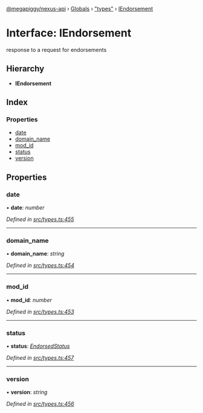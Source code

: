 [@megapiggy/nexus-api](../README.md) › [Globals](../globals.md) › ["types"](../modules/_types_.md) › [IEndorsement](_types_.iendorsement.md)

# Interface: IEndorsement

response to a request for endorsements

## Hierarchy

* **IEndorsement**

## Index

### Properties

* [date](_types_.iendorsement.md#date)
* [domain_name](_types_.iendorsement.md#domain_name)
* [mod_id](_types_.iendorsement.md#mod_id)
* [status](_types_.iendorsement.md#status)
* [version](_types_.iendorsement.md#version)

## Properties

###  date

• **date**: *number*

*Defined in [src/types.ts:455](https://github.com/Nexus-Mods/node-nexus-api/blob/master/src/types.ts#L455)*

___

###  domain_name

• **domain_name**: *string*

*Defined in [src/types.ts:454](https://github.com/Nexus-Mods/node-nexus-api/blob/master/src/types.ts#L454)*

___

###  mod_id

• **mod_id**: *number*

*Defined in [src/types.ts:453](https://github.com/Nexus-Mods/node-nexus-api/blob/master/src/types.ts#L453)*

___

###  status

• **status**: *[EndorsedStatus](../modules/_types_.md#endorsedstatus)*

*Defined in [src/types.ts:457](https://github.com/Nexus-Mods/node-nexus-api/blob/master/src/types.ts#L457)*

___

###  version

• **version**: *string*

*Defined in [src/types.ts:456](https://github.com/Nexus-Mods/node-nexus-api/blob/master/src/types.ts#L456)*
